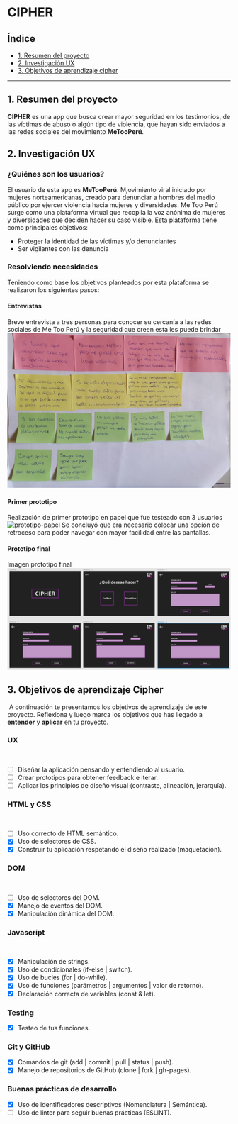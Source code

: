 # CIPHER

## Índice

* [1. Resumen del proyecto](#1-resumen-del-proyecto)
* [2. Investigación UX](#2-investigación-ux)
* [3. Objetivos de aprendizaje cipher](#3-objetivos-de-aprendizaje-cipher)

***

## 1. Resumen del proyecto
**CIPHER** es una app que busca crear mayor seguridad en los testimonios, de las víctimas de abuso o algún tipo de violencia, que hayan sido enviados a las redes sociales del movimiento **MeTooPerú**.

## 2. Investigación UX

### ¿Quiénes son los usuarios?
El usuario de esta app es **MeTooPerú**. M,ovimiento viral iniciado por mujeres norteamericanas, creado para denunciar a hombres del medio público por ejercer violencia hacia mujeres y diversidades.
Me Too Perú surge como una plataforma virtual que recopila la voz anónima de mujeres y diversidades que deciden hacer su caso visible. Esta plataforma tiene como principales objetivos:
- Proteger la identidad de las víctimas y/o denunciantes
- Ser vigilantes con las denuncia

### Resolviendo necesidades
Teniendo como base los objetivos planteados por esta plataforma se realizaron los siguientes pasos:
#### Entrevistas
Breve entrevista a tres personas para conocer su cercanía a las redes sociales de Me Too Perú y la seguridad que creen esta les puede brindar
![post-it-entrevistas](post-it-entrevistas.jpeg)
#### Primer prototipo
Realización de primer prototipo en papel que fue testeado con 3 usuarios
![prototipo-papel](portotipo-papel.jpeg)
Se concluyó que era necesario colocar una opción de retroceso para poder navegar con mayor facilidad entre las pantallas.

#### Prototipo final
Imagen prototipo final
![prototipo-final](PrototipoFinalFigma.png)
## 3. Objetivos de aprendizaje Cipher
​
A continuación te presentamos los objetivos de aprendizaje de este proyecto. Reflexiona y luego marca los objetivos que has llegado a **entender** y **aplicar** en tu proyecto.
​
### UX
​
- [ ] Diseñar la aplicación pensando y entendiendo al usuario.
- [ ] Crear prototipos para obtener feedback e iterar.
- [ ] Aplicar los principios de diseño visual (contraste, alineación, jerarquía).
​
### HTML y CSS
​
- [ ] Uso correcto de HTML semántico.
- [x] Uso de selectores de CSS.
- [x] Construir tu aplicación respetando el diseño realizado (maquetación).
​
### DOM
​
- [ ] Uso de selectores del DOM.
- [X] Manejo de eventos del DOM.
- [X] Manipulación dinámica del DOM.
​
### Javascript
​
- [X] Manipulación de strings.
- [X] Uso de condicionales (if-else | switch).
- [X] Uso de bucles (for | do-while).	
- [X] Uso de funciones (parámetros | argumentos | valor de retorno).
- [X] Declaración correcta de variables (const & let).
​
### Testing
- [X] Testeo de tus funciones.
​
### Git y GitHub
- [X] Comandos de git (add | commit | pull | status | push).
- [X] Manejo de repositorios de GitHub (clone | fork | gh-pages).
​
### Buenas prácticas de desarrollo
- [X] Uso de identificadores descriptivos (Nomenclatura | Semántica).
- [ ] Uso de linter para seguir buenas prácticas (ESLINT).
